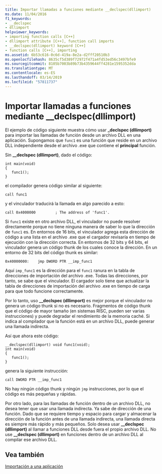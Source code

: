 ```yaml
---
title: Importar llamadas a funciones mediante __declspec(dllimport)
ms.date: 11/04/2016
f1_keywords:
- __declspec
- dllimport
helpviewer_keywords:
- importing function calls [C++]
- dllimport attribute [C++], function call imports
- __declspec(dllimport) keyword [C++]
- function calls [C++], importing
ms.assetid: 6b53c616-0c6d-419a-8e2a-d2fff20510b3
ms.openlocfilehash: 8635cf5d389f72972f471a4fd53ed56c3497bfe9
ms.sourcegitcommit: 8105b7003b89b73b4359644ff4281e1595352dda
ms.translationtype: MT
ms.contentlocale: es-ES
ms.lasthandoff: 03/14/2019
ms.locfileid: "57811737"
---
```

# <a name="importing-function-calls-using-declspecdllimport"></a>Importar llamadas a funciones mediante __declspec(dllimport)

El ejemplo de código siguiente muestra cómo usar **_declspec (dllimport)** para importar las llamadas de función desde un archivo DLL en una aplicación. Supongamos que `func1` es una función que reside en un archivo DLL independiente desde el archivo .exe que contiene el **principal** función.

Sin **__declspec (dllimport)**, dado el código:

```
int main(void)
{
   func1();
}
```

el compilador genera código similar al siguiente:

```
call func1
```

y el vinculador traducirá la llamada en algo parecido a esto:

```
call 0x4000000         ; The address of 'func1'.
```

Si `func1` existe en otro archivo DLL, el vinculador no puede resolver directamente porque no tiene ninguna manera de saber lo que la dirección de `func1` es. En entornos de 16 bits, el vinculador agrega esta dirección de código a una lista en el archivo .exe que el cargador revisaría en tiempo de ejecución con la dirección correcta. En entornos de 32 bits y 64 bits, el vinculador genera un código thunk de los cuales conoce la dirección. En un entorno de 32 bits del código thunk es similar:

```
0x40000000:    jmp DWORD PTR __imp_func1
```

Aquí `imp_func1` es la dirección para el `func1` ranura en la tabla de direcciones de importación del archivo .exe. Todas las direcciones, por tanto, se sabe que el vinculador. El cargador solo tiene que actualizar la tabla de direcciones de importación del archivo .exe en tiempo de carga para que todo funcione correctamente.

Por lo tanto, uso **__declspec (dllimport)** es mejor porque el vinculador no genera un código thunk si no es necesario. Fragmentos de código thunk que el código de mayor tamaño (en sistemas RISC, pueden ser varias instrucciones) y puede degradar el rendimiento de la memoria caché. Si indica al compilador que la función está en un archivo DLL, puede generar una llamada indirecta.

Así que ahora este código:

```
__declspec(dllimport) void func1(void);
int main(void)
{
   func1();
}
```

genera la siguiente instrucción:

```
call DWORD PTR __imp_func1
```

No hay ningún código thunk y ningún `jmp` instrucciones, por lo que el código es más pequeñas y rápidas.

Por otro lado, para las llamadas de función dentro de un archivo DLL, no desea tener que usar una llamada indirecta. Ya sabe de dirección de una función. Dado que se requiere tiempo y espacio para cargar y almacenar la dirección de la función antes de una llamada indirecta, una llamada directa es siempre más rápido y más pequeños. Solo desea usar **__declspec (dllimport)** al llamar a funciones DLL desde fuera el propio archivo DLL. No use **__declspec (dllimport)** en funciones dentro de un archivo DLL al compilar ese archivo DLL.

## <a name="see-also"></a>Vea también

[Importación a una aplicación](importing-into-an-application.md)
